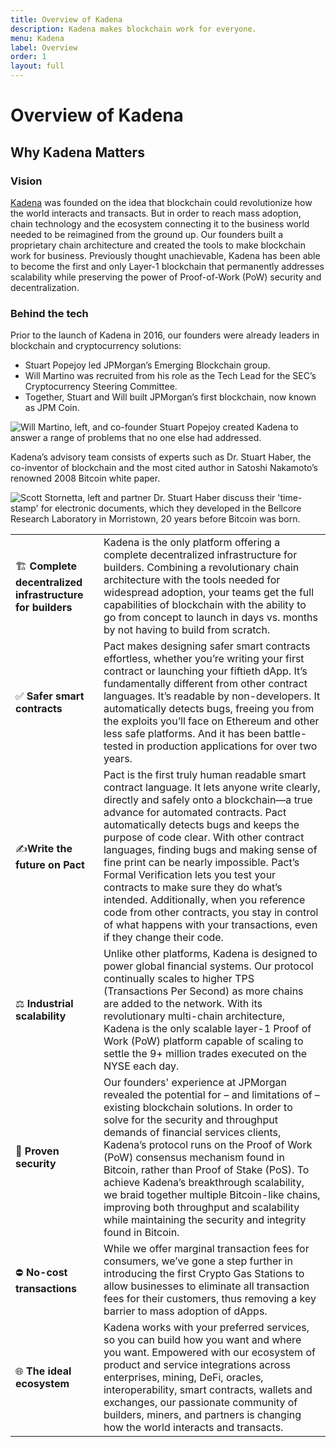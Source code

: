 ```yaml
---
title: Overview of Kadena
description: Kadena makes blockchain work for everyone.
menu: Kadena
label: Overview
order: 1
layout: full
---
```


# Overview of Kadena

## Why Kadena Matters

### Vision

[Kadena](https://www.kadena.io) was founded on the idea that blockchain could
revolutionize how the world interacts and transacts. But in order to reach mass
adoption, chain technology and the ecosystem connecting it to the business world
needed to be reimagined from the ground up. Our founders built a proprietary
chain architecture and created the tools to make blockchain work for business.
Previously thought unachievable, Kadena has been able to become the first and
only Layer-1 blockchain that permanently addresses scalability while preserving
the power of Proof-of-Work (PoW) security and decentralization.

### Behind the tech

Prior to the launch of Kadena in 2016, our founders were already leaders in
blockchain and cryptocurrency solutions:

- Stuart Popejoy led JPMorgan’s Emerging Blockchain group.
- Will Martino was recruited from his role as the Tech Lead for the SEC’s
  Cryptocurrency Steering Committee.
- Together, Stuart and Will built JPMorgan’s first blockchain, now known as JPM
  Coin.

![Will Martino, left, and co-founder Stuart Popejoy created Kadena to answer a range of problems that no one else had addressed.](/assets/docs/will-stuart.png)

Kadena’s advisory team consists of experts such as Dr. Stuart Haber, the
co-inventor of blockchain and the most cited author in Satoshi Nakamoto’s
renowned 2008 Bitcoin white paper.

![Scott Stornetta, left and partner Dr. Stuart Haber discuss their 'time-stamp' for electronic documents, which they developed in the Bellcore Research Laboratory in Morristown, 20 years before Bitcoin was born.](/assets/docs/stornetta-haber.png)

|                                                           |                                                                                                                                                                                                                                                                                                                                                                                                                                                                                                                                                                                                             |
| --------------------------------------------------------- | ----------------------------------------------------------------------------------------------------------------------------------------------------------------------------------------------------------------------------------------------------------------------------------------------------------------------------------------------------------------------------------------------------------------------------------------------------------------------------------------------------------------------------------------------------------------------------------------------------------- |
| 🏗 **Complete decentralized infrastructure for builders** | Kadena is the only platform offering a complete decentralized infrastructure for builders. Combining a revolutionary chain architecture with the tools needed for widespread adoption, your teams get the full capabilities of blockchain with the ability to go from concept to launch in days vs. months by not having to build from scratch.                                                                                                                                                                                                                                                             |
| ✅ **Safer smart contracts**                              | Pact makes designing safer smart contracts effortless, whether you’re writing your first contract or launching your fiftieth dApp. It’s fundamentally different from other contract languages. It’s readable by non-developers. It automatically detects bugs, freeing you from the exploits you’ll face on Ethereum and other less safe platforms. And it has been battle-tested in production applications for over two years.                                                                                                                                                                            |
| ✍**Write the future on Pact**                            | Pact is the first truly human readable smart contract language. It lets anyone write clearly, directly and safely onto a blockchain—a true advance for automated contracts. Pact automatically detects bugs and keeps the purpose of code clear. With other contract languages, finding bugs and making sense of fine print can be nearly impossible. Pact’s Formal Verification lets you test your contracts to make sure they do what’s intended. Additionally, when you reference code from other contracts, you stay in control of what happens with your transactions, even if they change their code. |
| ⚖ **Industrial scalability**                             | Unlike other platforms, Kadena is designed to power global financial systems. Our protocol continually scales to higher TPS (Transactions Per Second) as more chains are added to the network. With its revolutionary multi-chain architecture, Kadena is the only scalable layer-1 Proof of Work (PoW) platform capable of scaling to settle the 9+ million trades executed on the NYSE each day.                                                                                                                                                                                                          |
| 🔐 **Proven security**                                    | Our founders' experience at JPMorgan revealed the potential for – and limitations of – existing blockchain solutions. In order to solve for the security and throughput demands of financial services clients, Kadena’s protocol runs on the Proof of Work (PoW) consensus mechanism found in Bitcoin, rather than Proof of Stake (PoS). To achieve Kadena’s breakthrough scalability, we braid together multiple Bitcoin-like chains, improving both throughput and scalability while maintaining the security and integrity found in Bitcoin.                                                             |
| ⛔ **No-cost transactions**                               | While we offer marginal transaction fees for consumers, we’ve gone a step further in introducing the first Crypto Gas Stations to allow businesses to eliminate all transaction fees for their customers, thus removing a key barrier to mass adoption of dApps.                                                                                                                                                                                                                                                                                                                                            |
| 🌐 **The ideal ecosystem**                                | Kadena works with your preferred services, so you can build how you want and where you want. Empowered with our ecosystem of product and service integrations across enterprises, mining, DeFi, oracles, interoperability, smart contracts, wallets and exchanges, our passionate community of builders, miners, and partners is changing how the world interacts and transacts.                                                                                                                                                                                                                            |
